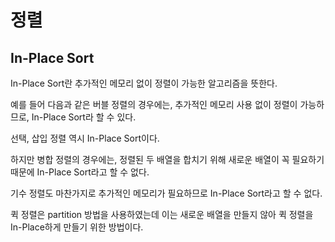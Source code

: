 # 정렬
## In-Place Sort
In-Place Sort란 추가적인 메모리 없이 정렬이 가능한 알고리즘을 뜻한다.

예를 들어 다음과 같은 버블 정렬의 경우에는, 추가적인 메모리 사용 없이 정렬이 가능하므로, In-Place Sort라 할 수 있다.

선택, 삽입 정렬 역시 In-Place Sort이다.

하지만 병합 정렬의 경우에는, 정렬된 두 배열을 합치기 위해 새로운 배열이 꼭 필요하기 때문에 In-Place Sort라고 할 수 없다.

기수 정렬도 마찬가지로 추가적인 메모리가 필요하므로 In-Place Sort라고 할 수 없다.

퀵 정렬은 partition 방법을 사용하였는데 이는 새로운 배열을 만들지 않아 퀵 정렬을 In-Place하게 만들기 위한 방법이다.